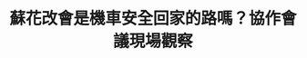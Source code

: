 ---
id: "32"
lang: zh-tw
description: 「開放蘇花改多車種通行」連署案
propose_date: 2018-03-07
meeting_date: 2018-04-27
publish: "TRUE"
selected: "FALSE"
blog_selected: "FALSE"
thumbnail: https://cm.pdis.nat.gov.tw/images/post/1UPo1cjQQnfphHvCfBwAGC5_4G-kZRU2Z.jpg
title: 蘇花改會是機車安全回家的路嗎？協作會議現場觀察
introduction:
  content: >-
    「致為病拼搏的年輕時代！」這是《我們都有病》一書的副標。以「年輕病友」作為自我認同的社群，沒有登記立案的組織身份，粉專卻有超過兩萬追蹤。


    他們是開放政府第83案協作會議的提案社群。因為他們是「網友」，而非傳統規範意義上的「病友團體」。透過Join平台作為一把鑰匙，健保署開啟了與這個活力十足的社群的溝通之門。
  image: https://cm.pdis.nat.gov.tw/images/post/1Lh2PMJi5Hu18XjMcCHYN_iDUkpj3UdYg.jpg
color: blue
join:
  type: 提
  title: 開放蘇花改多車種通行
  link: https://join.gov.tw/idea/detail/4afaf924-a334-4d90-b580-a2183a87993c
  image: https://cm.pdis.nat.gov.tw/images/post/188xS3wacbsvOvyteuKiS83O8CworVP3r.jpg
layout: post
departments:
  - 交通部
tags:
  - 交通
  - 環保
  - 法規
embed:
  mind_map:
    links:
      - https://miro.com/app/live-embed/o9J_kz3FWa0=/?moveToViewport=-1773,-1319,4354,1883&embedAutoplay=true
  ministry_slide:
    links:
      - https://issuu.com/pdis.tw/docs/04_20180427______.pptx
  host_slide:
    links:
      - https://issuu.com/pdis.tw/docs/00_20180427______
  live:
    links:
      - https://www.youtube.com/watch?v=VbwKBK24T_g
  transcript:
    links:
      - https://sayit.pdis.nat.gov.tw/2018-04-27-%E9%96%8B%E6%94%BE%E6%94%BF%E5%BA%9C%E8%81%AF%E7%B5%A1%E4%BA%BA%E7%AC%AC%E4%B8%89%E5%8D%81%E4%BA%8C%E6%AC%A1%E5%8D%94%E4%BD%9C%E6%9C%83%E8%AD%B0
pictures:
  - https://cm.pdis.nat.gov.tw/images/post/1_K7ObP8JoH5PbZMOzzQjrLhtVNlcP9QB.jpg
  - https://cm.pdis.nat.gov.tw/images/post/12L5e5DFYrvitRA3J7bLelumIdWT0te7y.jpg
  - https://cm.pdis.nat.gov.tw/images/post/1aSnpXmx8wmlHI56AuLUOeIki-9hefydT.jpg
blogs:
  - https://pdis.nat.gov.tw/zh-TW/blog/%E8%98%87%E8%8A%B1%E6%94%B9%E6%9C%83%E6%98%AF%E6%A9%9F%E8%BB%8A%E5%AE%89%E5%85%A8%E5%9B%9E%E5%AE%B6%E7%9A%84%E8%B7%AF%E5%97%8E-%E5%8D%94%E4%BD%9C%E6%9C%83%E8%AD%B0%E7%8F%BE%E5%A0%B4%E8%A7%80%E5%AF%9F/
---